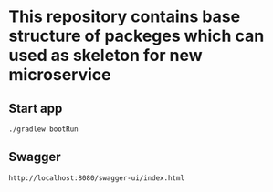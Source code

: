 # This repository contains base structure of packeges which can used as skeleton for new microservice

## Start app
```
./gradlew bootRun
```

## Swagger
```
http://localhost:8080/swagger-ui/index.html
```
